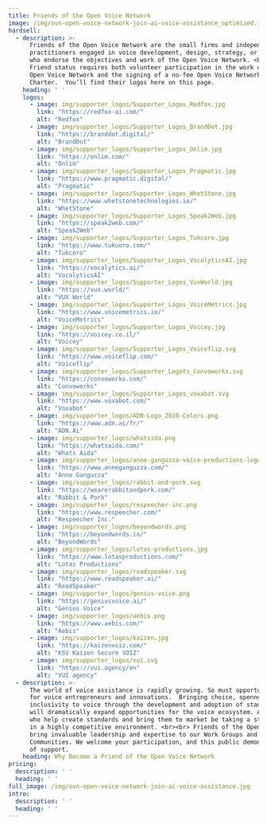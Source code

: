 ```yaml
---
title: Friends of the Open Voice Network
image: /img/ovn-open-voice-network-join-ai-voice-assistance_optimized.jpg
hardsell:
  - description: >-
      Friends of the Open Voice Network are the small firms and independent
      practitioners engaged in voice development, design, strategy, or testing
      who endorse the objectives and work of the Open Voice Network. <br><br>
      Friend status requires both volunteer participation in the work of the
      Open Voice Network and the signing of a no-fee Open Voice Network Friend
      Charter.  You’ll find their logos here on this page.
    heading: ' '
    logos:
      - image: img/supporter_logos/Supporter_Logos_Redfox.jpg
        link: "https://redfox-ai.com/"
        alt: "Redfox"
      - image: img/supporter_logos/Supporter_Logos_BrandDot.jpg
        link: "https://branddot.digital/"
        alt: "BrandDot"
      - image: img/supporter_logos/Supporter_Logos_Onlim.jpg
        link: "https://onlim.com/"
        alt: "Onlim"
      - image: img/supporter_logos/Supporter_Logos_Pragmatic.jpg
        link: "https://www.pragmatic.digital/"
        alt: "Pragmatic"
      - image: img/supporter_logos/Supporter_Logos_WhetStone.jpg
        link: "https://www.whetstonetechnologies.io/"
        alt: "WhetStone"
      - image: img/supporter_logos/Supporter_Logos_Speak2Web.jpg
        link: "https://speak2web.com/"
        alt: "Speak2Web"
      - image: img/supporter_logos/Supporter_Logos_Tukcoro.jpg
        link: "https://www.tukuoro.com/"
        alt: "Tukcoro"
      - image: img/supporter_logos/Supporter_Logos_VocalyticsAI.jpg
        link: "https://vocalytics.ai/"
        alt: "VocalyticsAI"
      - image: img/supporter_logos/Supporter_Logos_VuxWorld.jpg
        link: "https://vux.world/"
        alt: "VUX World"
      - image: img/supporter_logos/Supporter_Logos_VoiceMetrics.jpg
        link: "https://www.voicemetrics.io/"
        alt: "VoiceMetrics"
      - image: img/supporter_logos/Supporter_Logos_Voicey.jpg
        link: "https://voicey.co.il/"
        alt: "Voicey"
      - image: img/supporter_logos/Supporter_Logos_Voiceflip.svg
        link: "https://www.voiceflip.com/"
        alt: "Voiceflip"
      - image: img/supporter_logos/Supporter_Logots_Convoworks.svg
        link: "https://convoworks.com/"
        alt: "Convoworks"
      - image: img/supporter_logos/Supporter_Logos_voxabot.svg
        link: "https://www.voxabot.com/"
        alt: "Voxabot"
      - image: img/supporter_logos/ADN-Logo_2020-Colors.png
        link: "https://www.adn.ai/fr/"
        alt: "ADN.Ai"
      - image: img/supporter_logos/whatsida.png
        link: "https://whatsaida.com/"
        alt: "Whats Aida"
      - image: img/supporter_logos/anne-ganguzza-voice-productions-logo.svg
        link: "https://www.anneganguzza.com/"
        alt: "Anne Ganguzza"
      - image: img/supporter_logos/rabbit-and-pork.svg
        link: "https://wearerabbitandpork.com/"
        alt: "Rabbit & Pork"
      - image: img/supporter_logos/respeecher-inc.png
        link: "https://www.respeecher.com/"
        alt: "Respeecher Inc."
      - image: img/supporter_logos/beyondwords.png
        link: "https://beyondwords.io/"
        alt: "BeyondWords"
      - image: img/supporter_logos/lotus-productions.jpg
        link: "https://www.lotasproductions.com/"
        alt: "Lotas Productions"
      - image: img/supporter_logos/readspeaker.svg
        link: "https://www.readspeaker.ai/"
        alt: "ReadSpeaker"
      - image: img/supporter_logos/genius-voice.png
        link: "https://geniusvoice.ai/"
        alt: "Genius Voice"
      - image: img/supporter_logos/aebis.png
        link: "https://www.aebis.com/"
        alt: "Aebis"
      - image: img/supporter_logos/kaizen.jpg
        link: "https://kaizenvoiz.com/"
        alt: "KSV Kaizen Secure VOIZ"     
      - image: img/supporter_logos/vui.svg
        link: "https://vui.agency/en"
        alt: "VUI agency"        
  - description: >-
      The world of voice assistance is rapidly growing. So must opportunities
      for voice entrepreneurs and innovations.  Bringing choice, openness, and
      inclusivity to voice through the development and adoption of standards
      will dramatically expand opportunities for the voice ecosystem. And those
      who help create standards and bring them to market be taking a step ahead
      in a highly competitive environment. <br><br> Friends of the Open Voice Network today
      bring invaluable leadership and expertise to our Work Groups and
      Communities. We welcome your participation, and this public demonstration
      of support.
    heading: Why Become a Friend of the Open Voice Network
pricing:
  description: ' '
  heading: ' '
full_image: /img/ovn-open-voice-network-join-ai-voice-assistance.jpg
intro:
  description: ' '
  heading: ' '
---
```


